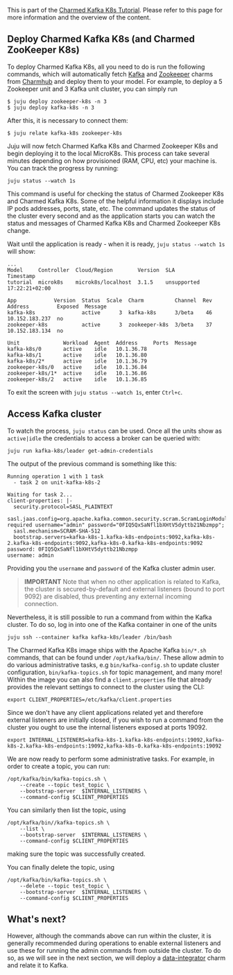 This is part of the [Charmed Kafka K8s Tutorial](/t/charmed-kafka-k8s-documentation-tutorial-overview/11945). Please refer to this page for more information and the overview of the content. 

## Deploy Charmed Kafka K8s (and Charmed ZooKeeper K8s)

To deploy Charmed Kafka K8s, all you need to do is run the following commands, which will automatically fetch [Kafka](https://charmhub.io/kafka-k8s?channel=3/stable) and [Zookeeper](https://charmhub.io/zookeeper-k8s?channel=3/stable) charms from [Charmhub](https://charmhub.io/) and deploy them to your model. For example, to deploy a 5 Zookeeper unit and 3 Kafka unit cluster, you can simply run

```shell
$ juju deploy zookeeper-k8s -n 3 
$ juju deploy kafka-k8s -n 3 
```

After this, it is necessary to connect them:

```shell
$ juju relate kafka-k8s zookeeper-k8s
```

Juju will now fetch Charmed Kafka K8s and Charmed Zookeeper K8s and begin deploying it to the local MicroK8s. This process can take several minutes depending on how provisioned (RAM, CPU, etc) your machine is. You can track the progress by running:
```shell
juju status --watch 1s
```

This command is useful for checking the status of Charmed Zookeeper K8s and Charmed Kafka K8s. Some of the helpful information it displays include IP pods addresses, ports, state, etc. 
The command updates the status of the cluster every second and as the application starts you can watch the status and messages of Charmed Kafka K8s and Charmed Zookeeper K8s change. 

Wait until the application is ready - when it is ready, `juju status --watch 1s` will show:
```shell
...
Model     Controller  Cloud/Region        Version  SLA          Timestamp
tutorial  microk8s    microk8s/localhost  3.1.5    unsupported  17:22:21+02:00

App            Version  Status  Scale  Charm          Channel  Rev  Address         Exposed  Message
kafka-k8s               active      3  kafka-k8s      3/beta    46  10.152.183.237  no
zookeeper-k8s           active      3  zookeeper-k8s  3/beta    37  10.152.183.134  no

Unit              Workload  Agent  Address     Ports  Message
kafka-k8s/0       active    idle   10.1.36.78
kafka-k8s/1       active    idle   10.1.36.80
kafka-k8s/2*      active    idle   10.1.36.79
zookeeper-k8s/0   active    idle   10.1.36.84
zookeeper-k8s/1*  active    idle   10.1.36.86
zookeeper-k8s/2   active    idle   10.1.36.85
```
To exit the screen with `juju status --watch 1s`, enter `Ctrl+c`.

## Access Kafka cluster

To watch the process, `juju status` can be used. Once all the units show as `active|idle` the credentials to access a broker can be queried with:
```shell
juju run kafka-k8s/leader get-admin-credentials
```

The output of the previous command is something like this:
```shell
Running operation 1 with 1 task
  - task 2 on unit-kafka-k8s-2

Waiting for task 2...
client-properties: |-
  security.protocol=SASL_PLAINTEXT
  sasl.jaas.config=org.apache.kafka.common.security.scram.ScramLoginModule required username="admin" password="0FIQ5QxSaNfl1bXHtV5dyttb21Nbzmpp";
  sasl.mechanism=SCRAM-SHA-512
  bootstrap.servers=kafka-k8s-1.kafka-k8s-endpoints:9092,kafka-k8s-2.kafka-k8s-endpoints:9092,kafka-k8s-0.kafka-k8s-endpoints:9092
password: 0FIQ5QxSaNfl1bXHtV5dyttb21Nbzmpp
username: admin
```

Providing you the `username` and `password` of the Kafka cluster admin user. 

> **IMPORTANT** Note that when no other application is related to Kafka, the cluster is secured-by-default and external listeners (bound to port 9092) are disabled, thus preventing any external incoming connection. 

Nevertheless, it is still possible to run a command from within the Kafka cluster. To do so, log in into one of the Kafka container in one of the units

```shell
juju ssh --container kafka kafka-k8s/leader /bin/bash
```

The Charmed Kafka K8s image ships with the Apache Kafka `bin/*.sh` commands, that can be found under `/opt/kafka/bin/`.
These allow admin to do various administrative tasks, e.g `bin/kafka-config.sh` to update cluster configuration, `bin/kafka-topics.sh` for topic management, and many more! 
Within the image you can also find a `client.properties` file that already provides the relevant settings to connect to the cluster using the CLI:

```shell
export CLIENT_PROPERTIES=/etc/kafka/client.properties
```

Since we don't have any client applications related yet and therefore external listeners are initially closed, if you wish to run a command from the cluster you ought to use the internal listeners exposed at ports 19092.  
```shell
export INTERNAL_LISTENERS=kafka-k8s-1.kafka-k8s-endpoints:19092,kafka-k8s-2.kafka-k8s-endpoints:19092,kafka-k8s-0.kafka-k8s-endpoints:19092
```

We are now ready to perform some administrative tasks. For example, in order to create a topic, you can run:
```shell
/opt/kafka/bin/kafka-topics.sh \
    --create --topic test_topic \
    --bootstrap-server  $INTERNAL_LISTENERS \
    --command-config $CLIENT_PROPERTIES
```

You can similarly then list the topic, using
```shell
/opt/kafka/bin//kafka-topics.sh \
    --list \
    --bootstrap-server  $INTERNAL_LISTENERS \
    --command-config $CLIENT_PROPERTIES
```

making sure the topic was successfully created.

You can finally delete the topic, using 

```shell
/opt/kafka/bin/kafka-topics.sh \
    --delete --topic test_topic \
    --bootstrap-server  $INTERNAL_LISTENERS \
    --command-config $CLIENT_PROPERTIES
```

## What's next?

However, although the commands above can run within the cluster, it is generally recommended during operations
to enable external listeners and use these for running the admin commands from outside the cluster. 
To do so, as we will see in the next section, we will deploy a [data-integrator](https://charmhub.io/data-integrator) charm and relate it to Kafka.